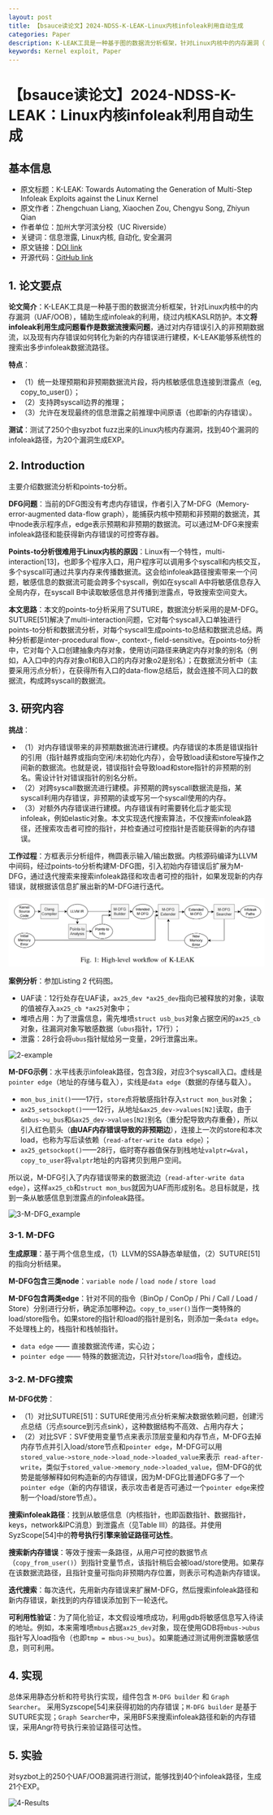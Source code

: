```yaml
---
layout: post
title: 【bsauce读论文】2024-NDSS-K-LEAK-Linux内核infoleak利用自动生成
categories: Paper
description: K-LEAK工具是一种基于图的数据流分析框架，针对Linux内核中的内存漏洞（UAF/OOB），辅助生成infoleak的利用，绕过内核KASLR防护。本文**将infoleak利用生成问题看作是数据流搜索问题**，通过对内存错误引入的非预期数据流，以及现有内存错误如何转化为新的内存错误进行建模，K-LEAK能够系统性的搜索出多步infoleak数据流路径。
keywords: Kernel exploit, Paper
---
```


# 【bsauce读论文】2024-NDSS-K-LEAK：Linux内核infoleak利用自动生成

## 基本信息

- 原文标题：K-LEAK: Towards Automating the Generation of Multi-Step Infoleak Exploits against the Linux Kernel
- 原文作者：Zhengchuan Liang, Xiaochen Zou, Chengyu Song, Zhiyun Qian
- 作者单位：加州大学河滨分校（UC Riverside）
- 关键词：信息泄露, Linux内核, 自动化, 安全漏洞
- 原文链接：[DOI link](https://dx.doi.org/10.14722/ndss.2024.24935)
- 开源代码：[GitHub link](https://github.com/seclab-ucr/K-LEAK)

## 1. 论文要点

**论文简介**：K-LEAK工具是一种基于图的数据流分析框架，针对Linux内核中的内存漏洞（UAF/OOB），辅助生成infoleak的利用，绕过内核KASLR防护。本文**将infoleak利用生成问题看作是数据流搜索问题**，通过对内存错误引入的非预期数据流，以及现有内存错误如何转化为新的内存错误进行建模，K-LEAK能够系统性的搜索出多步infoleak数据流路径。

**特点**：

- （1）统一处理预期和非预期数据流片段，将内核敏感信息连接到泄露点（eg, copy_to_user()）；
- （2）支持跨syscall边界的推理；
- （3）允许在发现最终的信息泄露之前推理中间原语（也即新的内存错误）。

**测试**：测试了250个由syzbot fuzz出来的Linux内核内存漏洞，找到40个漏洞的infoleak路径，为20个漏洞生成EXP。

## 2. Introduction

主要介绍数据流分析和points-to分析。

**DFG问题**：当前的DFG图没有考虑内存错误，作者引入了M-DFG（Memory-error-augmented data-flow graph），能捕获内核中预期和非预期的数据流，其中node表示程序点，edge表示预期和非预期的数据流。可以通过M-DFG来搜索infoleak路径和能获得新内存错误的可控寄存器。

**Points-to分析很难用于Linux内核的原因**：Linux有一个特性，multi-interaction[13]，也即多个程序入口，用户程序可以调用多个syscall和内核交互，多个syscall可通过共享内存来传播数据流。这会给infoleak路径搜索带来一个问题，敏感信息的数据流可能会跨多个syscall，例如在syscall A中将敏感信息存入全局内存，在syscall B中读取敏感信息并传播到泄露点，导致搜索空间变大。

**本文思路**：本文的points-to分析采用了SUTURE，数据流分析采用的是M-DFG。SUTURE[51]解决了multi-interaction问题，它对每个syscall入口单独进行points-to分析和数据流分析，对每个syscall生成points-to总结和数据流总结。两种分析都是inter-procedural flow-, context-, field-sensitive。在points-to分析中，它对每个入口创建抽象内存对象，使用访问路径来确定内存对象的别名（例如，A入口中的内存对象o1和B入口的内存对象o2是别名）；在数据流分析中（主要采用污点分析），在获得所有入口的data-flow总结后，就会连接不同入口的数据流，构成跨syscall的数据流。

## 3. 研究内容

**挑战**：

- （1）对内存错误带来的非预期数据流进行建模。内存错误的本质是错误指针的引用（指针越界或指向空闲/未初始化内存），会导致load读和store写操作之间新的数据流。也就是说，错误指针会导致load和store指针的非预期的别名。需设计针对错误指针的别名分析。
- （2）对跨syscall数据流进行建模。非预期的跨syscall数据流是指，某syscall利用内存错误，非预期的读或写另一个syscall使用的内存。
- （3）对额外内存错误进行建模。内存错误有时需要转化后才能实现infoleak，例如elastic对象。本文实现迭代搜索算法，不仅搜索infoleak路径，还搜索攻击者可控的指针，并检查通过可控指针是否能获得新的内存错误。

**工作过程**：方框表示分析组件，椭圆表示输入/输出数据。内核源码编译为LLVM中间码，经过points-to分析构建M-DFG图，引入初始内存错误后扩展为M-DFG，通过迭代搜索来搜索infoleak路径和攻击者可控的指针，如果发现新的内存错误，就根据该信息扩展出新的M-DFG进行迭代。

![K-LEAK-Overview](/images/posts/K-LEAK/1-K-LEAK-Overview.png)

**案例分析**：参加Listing 2 代码图。

- UAF读：12行处存在UAF读，`ax25_dev *ax25_dev`指向已被释放的对象，读取的值被存入`ax25_cb *ax25`对象中；
- 堆喷占用：为了泄露信息，需先堆喷`struct usb_bus`对象占据空闲的`ax25_cb`对象，往漏洞对象写敏感数据（`ubus`指针，17行）；
- 泄露：28行会将`ubus`指针赋给另一变量，29行泄露出来。

![2-example](/images/posts/K-LEAK2-example.png)

**M-DFG示例**：水平线表示infoleak路径，包含3段，对应3个syscall入口。虚线是`pointer edge`（地址的存储与载入），实线是`data edge`（数据的存储与载入）。

- `mon_bus_init()`——17行，`store`点将敏感指针存入`struct mon_bus`对象；
- `ax25_setsockopt()`——12行，从地址`&ax25_dev->values[N2]`读取，由于 `&mbus->u_bus`和`&ax25_dev->values[N2]`别名（重分配导致内存重叠），所以引入红色箭头（**由UAF内存错误导致的非预期边**），连接上一次的store和本次load，也称为写后读依赖（`read-after-write data edge`）；
- `ax25_getsockopt()`——28行，临时寄存器值保存到栈地址`valptr=&val`，`copy_to_user`将`valptr`地址的内容拷贝到用户空间。

所以说，M-DFG引入了内存错误带来的数据流边（`read-after-write data edge`），这样`ax25_cb`和`struct mon_bus`就因为UAF而形成别名。总目标就是，找到一条从敏感信息到泄露点的infoleak路径。

![3-M-DFG_example](/images/posts/K-LEAK3-M-DFG_example.png)

### 3-1. M-DFG

**生成原理**：基于两个信息生成，（1）LLVM的SSA静态单赋值，（2）SUTURE[51]的指向分析结果。

**M-DFG包含三类node**：`variable node` / `load node` / `store load` 

**M-DFG包含两类edge**：针对不同的指令（BinOp / ConOp / Phi / Call / Load / Store）分别进行分析，确定添加哪种边。`copy_to_user()`当作一类特殊的load/store指令。如果store的指针和load的指针是别名，则添加一条`data edge`。不处理栈上的，栈指针和栈帧指针。

- `data edge` —— 直接数据流传递，实心边；
- `pointer edge` —— 特殊的数据流边，只针对`store`/`load`指令，虚线边。

### 3-2. M-DFG搜索

**M-DFG优势**：

- （1）对比SUTURE[51]：SUTURE使用污点分析来解决数据依赖问题，创建污点总结（污点source到污点sink），这种数据结构不高效、占用内存大；
- （2）对比SVF：SVF使用变量节点来表示顶层变量和内存节点，M-DFG去掉内存节点并引入load/store节点和`pointer edge`，M-DFG可以用`stored_value->store_node->load_node->loaded_value`来表示` read-after-write`，类似于`stored_value->memory_node->loaded_value`，但M-DFG的优势是能够解释如何构造新的内存错误，因为M-DFG比普通DFG多了一个`pointer edge`（新的内存错误，表示攻击者是否可通过一个`pointer edge`来控制一个load/store节点）。

**搜索infoleak路径**：找到从敏感信息（内核指针，也即函数指针、数据指针，keys，network&IPC消息）到泄露点（见Table III）的路径。并使用SyzScope[54]中的**符号执行引擎来验证路径可达性**。

**搜索新内存错误**：等效于搜索一条路径，从用户可控的数据节点（`copy_from_user()`）到指针变量节点，该指针稍后会被load/store使用。如果存在该数据流路径，且指针变量可指向非预期内存位置，则表示可构造新内存错误。

**迭代搜索**：每次迭代，先用新内存错误来扩展M-DFG，然后搜索infoleak路径和新内存错误，新找到的内存错误添加到下一轮迭代。

**可利用性验证**：为了简化验证，本文假设堆喷成功，利用gdb将敏感信息写入待读的地址。例如，本来需堆喷`mbus`占据`ax25_dev`对象，现在使用GDB将`mbus->ubus`指针写入load指令（也即`tmp = mbus->u_bus`）。如果能通过测试用例泄露敏感信息，则可利用。

## 4. 实现

总体采用静态分析和符号执行实现，组件包含 `M-DFG builder` 和 `Graph Searcher`。 采用Syzscope[54]来获得初始的内存错误；`M-DFG builder` 是基于SUTURE实现；`Graph Searcher`中，采用BFS来搜索infoleak路径和新的内存错误，采用Angr符号执行来验证路径可达性。

## 5. 实验

对syzbot上的250个UAF/OOB漏洞进行测试，能够找到40个infoleak路径，生成21个EXP。

![4-Results](/images/posts/K-LEAK4-Results.png)




